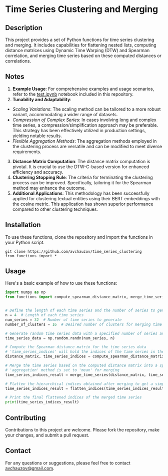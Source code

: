 # Time Series Clustering and Merging

## Description
This project provides a set of Python functions for time series clustering and merging. It includes capabilities for flattening nested lists, computing distance matrices using Dynamic Time Warping (DTW) and Spearman correlation, and merging time series based on these computed distances or correlations.

## Notes
1. **Example Usage**: For comprehensive examples and usage scenarios, refer to the [test.ipynb](https://github.com/avchauzov/time_series_clustering/test.ipynb) notebook included in this repository.
2. **Tunability and Adaptability**:
- _Scaling Variations_: The scaling method can be tailored to a more robust variant, accommodating a wider range of datasets.
- _Compression of Complex Series_: In cases involving long and complex time series, a compression/simplification approach may be preferable. This strategy has been effectively utilized in production settings, yielding notable results. 
- _Flexible Aggregation Methods_: The aggregation methods employed in the clustering process are versatile and can be modified to meet diverse requirements.
3. **Distance Matrix Computation**: The distance matrix computation is pivotal. It is crucial to use the DTW-C-based version for enhanced efficiency and accuracy.
4. **Clustering Stopping Rule**: The criteria for terminating the clustering process can be improved. Specifically, tailoring it for the Spearman method may enhance the outcome.
5. **Additional Applications**: This methodology has been successfully applied for clustering textual entities using their BERT embeddings with the cosine metric. This application has shown superior performance compared to other clustering techniques.

## Installation
To use these functions, clone the repository and import the functions in your Python script.
```
git clone https://github.com/avchauzov/time_series_clustering
from functions import *
```

## Usage
Here's a basic example of how to use these functions:
```python
import numpy as np
from functions import compute_spearman_distance_matrix, merge_time_series, flatten_indices


# Define the length of each time series and the number of series to generate
n = 4  # Length of each time series
num_series = 32  # Number of time series to generate
number_of_clusters = 16  # Desired number of clusters for merging time series

# Generate random time series data with a specified number of series and length
time_series_data = np.random.randn(num_series, n)

# Compute the Spearman distance matrix for the time series data
# 'time_series_indices' will hold the indices of the time series in the original dataset
distance_matrix, time_series_indices = compute_spearman_distance_matrix(time_series_data)

# Merge the time series based on the computed distance matrix into a specified number of clusters
# 'aggregation' method is set to 'mean' for merging
time_series_indices_result = merge_time_series(distance_matrix, time_series_indices, number_of_clusters, aggregation='mean')

# Flatten the hierarchical indices obtained after merging to get a simple list of indices
time_series_indices_result = flatten_indices(time_series_indices_result)

# Print the final flattened indices of the merged time series
print(time_series_indices_result)
```

## Contributing
Contributions to this project are welcome. Please fork the repository, make your changes, and submit a pull request.

## Contact
For any questions or suggestions, please feel free to contact [avchauzov@gmail.com](mailto:avchauzov@gmail.com).
